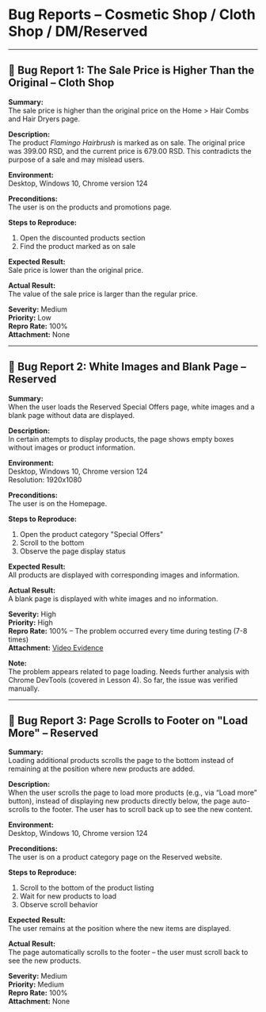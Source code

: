 # Bug Reports – Cosmetic Shop / Cloth Shop / DM/Reserved

---

## 🐞 Bug Report 1: The Sale Price is Higher Than the Original – Cloth Shop

**Summary:**  
The sale price is higher than the original price on the Home > Hair Combs and Hair Dryers page.

**Description:**  
The product *Flamingo Hairbrush* is marked as on sale. The original price was 399.00 RSD, and the current price is 679.00 RSD. This contradicts the purpose of a sale and may mislead users.

**Environment:**  
Desktop, Windows 10, Chrome version 124

**Preconditions:**  
The user is on the products and promotions page.

**Steps to Reproduce:**
1. Open the discounted products section
2. Find the product marked as on sale

**Expected Result:**  
Sale price is lower than the original price.

**Actual Result:**  
The value of the sale price is larger than the regular price.

**Severity:** Medium  
**Priority:** Low  
**Repro Rate:** 100%  
**Attachment:** None

---

## 🐞 Bug Report 2: White Images and Blank Page – Reserved

**Summary:**  
When the user loads the Reserved Special Offers page, white images and a blank page without data are displayed.

**Description:**  
In certain attempts to display products, the page shows empty boxes without images or product information.

**Environment:**  
Desktop, Windows 10, Chrome version 124  
Resolution: 1920x1080

**Preconditions:**  
The user is on the Homepage.

**Steps to Reproduce:**
1. Open the product category "Special Offers"
2. Scroll to the bottom
3. Observe the page display status

**Expected Result:**  
All products are displayed with corresponding images and information.

**Actual Result:**  
A blank page is displayed with white images and no information.

**Severity:** High  
**Priority:** High  
**Repro Rate:** 100% – The problem occurred every time during testing (7-8 times)  
**Attachment:** [Video Evidence](https://drive.google.com/file/d/1AQ55GQ8X3JZTTl3B8WkHOuUyY6JIDixc/view?usp=sharing)

**Note:**  
The problem appears related to page loading. Needs further analysis with Chrome DevTools (covered in Lesson 4). So far, the issue was verified manually.

---

## 🐞 Bug Report 3: Page Scrolls to Footer on "Load More" – Reserved

**Summary:**  
Loading additional products scrolls the page to the bottom instead of remaining at the position where new products are added.

**Description:**  
When the user scrolls the page to load more products (e.g., via “Load more” button), instead of displaying new products directly below, the page auto-scrolls to the footer. The user has to scroll back up to see the new content.

**Environment:**  
Desktop, Windows 10, Chrome version 124

**Preconditions:**  
The user is on a product category page on the Reserved website.

**Steps to Reproduce:**
1. Scroll to the bottom of the product listing
2. Wait for new products to load
3. Observe scroll behavior

**Expected Result:**  
The user remains at the position where the new items are displayed.

**Actual Result:**  
The page automatically scrolls to the footer – the user must scroll back to see the new products.

**Severity:** Medium  
**Priority:** Medium  
**Repro Rate:** 100%  
**Attachment:** None
